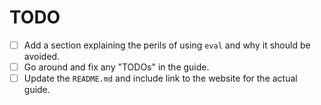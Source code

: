 # TODO

- [ ] Add a section explaining the perils of using `eval` and why it should be avoided.
- [ ] Go around and fix any "TODOs" in the guide.
- [ ] Update the `README.md` and include link to the website for the actual guide.
